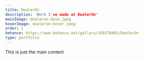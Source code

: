 ```yaml
---
title: DealerOn
description: 'Work I've made at DealerOn'
mainImage: dealeron-base.jpeg
hoverImage: dealeron-hover.jpeg
order: 1
behance: https://www.behance.net/gallery/169278401/DealerOn
type: portfolio
---
```


This is just the main content
